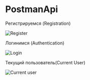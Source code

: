 # PostmanApi

Регистрируемся (Registration)

![Register](https://github.com/user-attachments/assets/792289ee-6029-4166-9c27-6241f4dab8af)

Логинимся (Authentication)

![Login](https://github.com/user-attachments/assets/22e6ae3e-ae78-480e-9807-6060441ed801)


Текущий пользователь(Current User)

![Current user](https://github.com/user-attachments/assets/057d2bc8-6c68-4a7e-a6e6-e357b8d04780)
